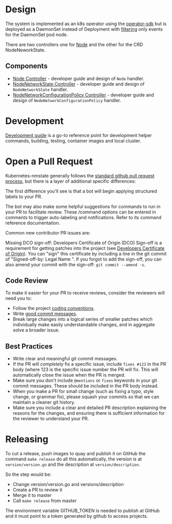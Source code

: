 # Design

The system is implemented as an k8s operator using the [operator-sdk](https://github.com/operator-framework/operator-sdk)
but is deployed as a DaemonSet instead of Deployment with [filtering](https://github.com/operator-framework/operator-sdk/blob/master/doc/user/event-filtering.md) only events for the DaemonSet pod node.

There are two controllers one for [Node](https://godoc.org/k8s.io/api/core/v1#Node)
and the other for the CRD NodeNeworkState.

## Components

- [Node Controller](docs/developer-guide-node.md) - developer guide and design of `Node` handler.
- [NodeNetworkState Controller](docs/developer-guide-state.md) - developer guide and design of `NodeNetworkState` handler.
- [NodeNetworkConfigurationPolicy Controller](docs/developer-guide-policy.md) - developer guide and design of `NodeNetworkConfigurationPolicy` handler.

# Development

[Development guide](docs/developer-guide-commands.md) is a go-to reference point for
development helper commands, building, testing, container images and local
cluster.

# Open a Pull Request
Kubernetes-nmstate generally follows the [standard github pull request process](https://gist.github.com/Chaser324/ce0505fbed06b947d962), but there is a layer of additional specific differences:

The first difference you'll see is that a bot will begin applying structured labels to your PR.

The bot may also make some helpful suggestions for commands to run in your PR to facilitate review.
These /command options can be entered in comments to trigger auto-labeling and notifications. Refer to its command reference documentation.

Common new contributor PR issues are:

Missing DCO sign-off:
    Developers Certificate of Origin (DCO) Sign-off is a requirement for getting patches into the project (see [Developers Certificate of Origin](https://developercertificate.org/)).
    You can "sign" this certificate by including a line in the git commit of "Signed-off-by: Legal Name <email-address>".
    If you forgot to add the sign-off, you can also amend your commit with the sign-off:
    `git commit --amend -s`.

## Code Review

To make it easier for your PR to receive reviews, consider the reviewers will need you to:

- Follow the project [coding conventions](https://github.com/golang/go/wiki/CodeReviewComments).
- Write [good commit messages](https://chris.beams.io/posts/git-commit/).
- Break large changes into a logical series of smaller patches which individually make easily understandable changes, and in aggregate solve a broader issue.

## Best Practices

- Write clear and meaningful git commit messages.
- If the PR will *completely* fix a specific issue, include `fixes #123` in the PR body (where 123 is the specific issue number the PR will fix. This will automatically close the issue when the PR is merged.
- Make sure you don't include `@mentions` or `fixes` keywords in your git commit messages. These should be included in the PR body instead.
- When you make a PR for small change (such as fixing a typo, style change, or grammar fix), please squash your commits so that we can maintain a cleaner git history.
- Make sure you include a clear and detailed PR description explaining the reasons for the changes, and ensuring there is sufficient information for the reviewer to understand your PR.

# Releasing

To cut a release, push images to quay and publish it on GitHub
the command `make release` do all this automatically, the version  is at
`version/version.go` and the description at `version/description`.

So the step would be:
 - Change version/version.go and versions/description
 - Create a PR to review it
 - Merge it to master
 - Call `make release` from master

The environment variable GITHUB_TOKEN is needed to publish at GitHub and it must
point to a token generated by github to access projects.
